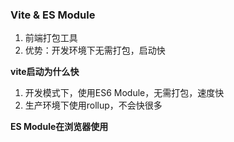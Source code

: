### Vite & ES Module

1. 前端打包工具
2. 优势：开发环境下无需打包，启动快

**vite启动为什么快**

1. 开发模式下，使用ES6 Module，无需打包，速度快
2. 生产环境下使用rollup，不会快很多

**ES Module在浏览器使用**



